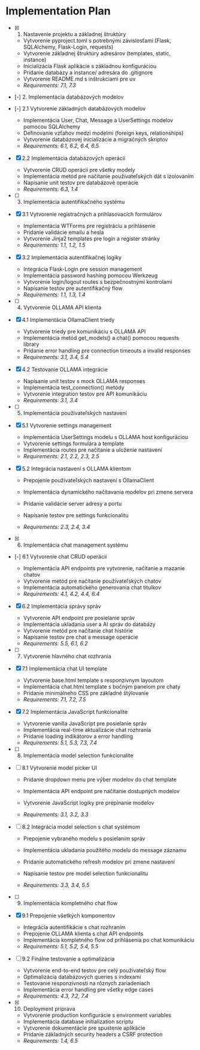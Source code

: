 # Implementation Plan

- [x] 1. Nastavenie projektu a základnej štruktúry



  - Vytvorenie pyproject.toml s potrebnými závislosťami (Flask, SQLAlchemy, Flask-Login, requests)
  - Vytvorenie základnej štruktúry adresárov (templates, static, instance)
  - Inicializácia Flask aplikácie s základnou konfiguráciou
  - Pridanie databázy a instance/ adresára do .gitignore
  - Vytvorenie README.md s inštrukciami pre uv
  - _Requirements: 7.1, 7.3_

- [-] 2. Implementácia databázových modelov

- [-] 2.1 Vytvorenie základných databázových modelov


  - Implementácia User, Chat, Message a UserSettings modelov pomocou SQLAlchemy
  - Definovanie vzťahov medzi modelmi (foreign keys, relationships)
  - Vytvorenie databázovej inicializácie a migračných skriptov
  - _Requirements: 6.1, 6.2, 6.4, 6.5_


- [x] 2.2 Implementácia databázových operácií


  - Vytvorenie CRUD operácií pre všetky modely
  - Implementácia metód pre načítanie používateľských dát s izolovaním
  - Napísanie unit testov pre databázové operácie
  - _Requirements: 6.3, 1.4_

- [ ] 3. Implementácia autentifikačného systému
- [x] 3.1 Vytvorenie registračných a prihlasovacích formulárov


  - Implementácia WTForms pre registráciu a prihlásenie
  - Pridanie validácie emailu a hesla
  - Vytvorenie Jinja2 templates pre login a register stránky
  - _Requirements: 1.1, 1.2, 1.5_

- [x] 3.2 Implementácia autentifikačnej logiky



  - Integrácia Flask-Login pre session management
  - Implementácia password hashing pomocou Werkzeug
  - Vytvorenie login/logout routes s bezpečnostnými kontrolami
  - Napísanie testov pre autentifikačný flow
  - _Requirements: 1.1, 1.3, 1.4_

- [ ] 4. Vytvorenie OLLAMA API klienta
- [x] 4.1 Implementácia OllamaClient triedy


  - Vytvorenie triedy pre komunikáciu s OLLAMA API
  - Implementácia metód get_models() a chat() pomocou requests library
  - Pridanie error handling pre connection timeouts a invalid responses
  - _Requirements: 3.1, 3.4, 5.4_




- [x] 4.2 Testovanie OLLAMA integrácie

  - Napísanie unit testov s mock OLLAMA responses
  - Implementácia test_connection() metódy
  - Vytvorenie integration testov pre API komunikáciu
  - _Requirements: 3.1, 3.4_

- [ ] 5. Implementácia používateľských nastavení
- [x] 5.1 Vytvorenie settings management


  - Implementácia UserSettings modelu s OLLAMA host konfiguráciou
  - Vytvorenie settings formulára a template
  - Implementácia routes pre načítanie a uloženie nastavení
  - _Requirements: 2.1, 2.2, 2.3, 2.5_




- [x] 5.2 Integrácia nastavení s OLLAMA klientom

  - Prepojenie používateľských nastavení s OllamaClient
  - Implementácia dynamického načítavania modelov pri zmene servera
  - Pridanie validácie server adresy a portu
  - Napísanie testov pre settings funkcionalitu


  - _Requirements: 2.3, 2.4, 3.4_

- [x] 6. Implementácia chat management systému

- [-] 6.1 Vytvorenie chat CRUD operácií

  - Implementácia API endpoints pre vytvorenie, načítanie a mazanie chatov
  - Vytvorenie metód pre načítanie používateľských chatov
  - Implementácia automatického generovania chat titulkov
  - _Requirements: 4.1, 4.2, 4.4, 6.4_

- [x] 6.2 Implementácia správy správ


  - Vytvorenie API endpoint pre posielanie správ
  - Implementácia ukladania user a AI správ do databázy
  - Vytvorenie metód pre načítanie chat histórie
  - Napísanie testov pre chat a message operácie
  - _Requirements: 5.5, 6.1, 6.2_


- [ ] 7. Vytvorenie hlavného chat rozhrania
- [x] 7.1 Implementácia chat UI template

  - Vytvorenie base.html template s responzívnym layoutom
  - Implementácia chat.html template s bočným panelom pre chaty
  - Pridanie minimálneho CSS pre základné štýlovanie
  - _Requirements: 7.1, 7.2, 7.5_

- [x] 7.2 Implementácia JavaScript funkcionalite


  - Vytvorenie vanilla JavaScript pre posielanie správ
  - Implementácia real-time aktualizácie chat rozhrania
  - Pridanie loading indikátorov a error handling
  - _Requirements: 5.1, 5.3, 7.3, 7.4_


- [ ] 8. Implementácia model selection funkcionalite
- [ ] 8.1 Vytvorenie model picker UI
  - Pridanie dropdown menu pre výber modelov do chat template
  - Implementácia API endpoint pre načítanie dostupných modelov
  - Vytvorenie JavaScript logiky pre prepínanie modelov

  - _Requirements: 3.1, 3.2, 3.3_

- [ ] 8.2 Integrácia model selection s chat systémom
  - Prepojenie vybraného modelu s posielaním správ
  - Implementácia ukladania použitého modelu do message záznamu
  - Pridanie automatického refresh modelov pri zmene nastavení
  - Napísanie testov pre model selection funkcionalitu


  - _Requirements: 3.3, 3.4, 5.5_

- [ ] 9. Implementácia kompletného chat flow
- [x] 9.1 Prepojenie všetkých komponentov


  - Integrácia autentifikácie s chat rozhraním
  - Prepojenie OLLAMA klienta s chat API endpoints
  - Implementácia kompletného flow od prihlásenia po chat komunikáciu
  - _Requirements: 5.1, 5.2, 5.4, 5.5_


- [ ] 9.2 Finálne testovanie a optimalizácia
  - Vytvorenie end-to-end testov pre celý používateľský flow
  - Optimalizácia databázových queries s indexami
  - Testovanie responzívnosti na rôznych zariadeniach
  - Implementácia error handling pre všetky edge cases
  - _Requirements: 4.3, 7.2, 7.4_

- [x] 10. Deployment príprava


  - Vytvorenie production konfigurácie s environment variables
  - Implementácia database initialization scriptu
  - Vytvorenie dokumentácie pre spustenie aplikácie
  - Pridanie základných security headers a CSRF protection
  - _Requirements: 1.4, 6.5_